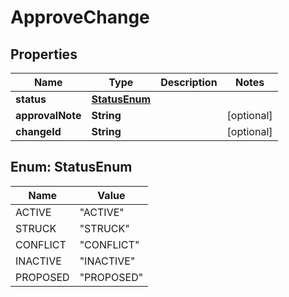 

# ApproveChange


## Properties

| Name | Type | Description | Notes |
|------------ | ------------- | ------------- | -------------|
|**status** | [**StatusEnum**](#StatusEnum) |  |  |
|**approvalNote** | **String** |  |  [optional] |
|**changeId** | **String** |  |  [optional] |



## Enum: StatusEnum

| Name | Value |
|---- | -----|
| ACTIVE | &quot;ACTIVE&quot; |
| STRUCK | &quot;STRUCK&quot; |
| CONFLICT | &quot;CONFLICT&quot; |
| INACTIVE | &quot;INACTIVE&quot; |
| PROPOSED | &quot;PROPOSED&quot; |



